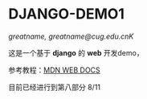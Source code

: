<html>
  <body>
    <h1>DJANGO-DEMO1</h1>
    <address>
      <p>greatname, greatname@cug.edu.cnK</p>
    </address>
    <p>这是一个基于 <strong>django</strong> 的 <strong>web</strong> 开发demo，</p>
    <p>参考教程：<a href="https://developer.mozilla.org/en-US/docs/Learn/Server-side/Django">MDN WEB DOCS</a></p>
    <p>目前已经进行到第八部分 8/11</p>
  </body>
</html>
